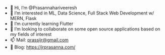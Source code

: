 - 👋 Hi, I’m @Prasannahariveeresh
- 👀 I’m interested in ML, Data Science, Full Stack Web Development w/ MERN, Flask
- 🌱 I’m currently learning Flutter
- 💞️ I’m looking to collaborate on some open source applications based on my fields of interest
- 📫 Mail: prassijr@gmail.com
- 📝 Blog: https://jrprasanna.com/

<!---
Prasannahariveeresh/Prasannahariveeresh is a ✨ special ✨ repository because its `README.md` (this file) appears on your GitHub profile.
You can click the Preview link to take a look at your changes.
--->
